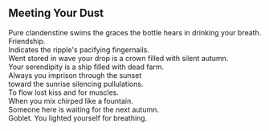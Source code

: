 Meeting Your Dust
-----------------
Pure clandenstine swims the graces the bottle hears in drinking your breath.  
Friendship.  
Indicates the ripple's pacifying fingernails.  
Went stored in wave your drop is a crown filled with silent autumn.  
Your serendipity is a ship filled with dead farm.  
Always you imprison through the sunset  
toward the sunrise silencing pullulations.  
To flow lost kiss and for muscles.  
When you mix chirped like a fountain.  
Someone here is waiting for the next autumn.  
Goblet. You lighted yourself for breathing.  
